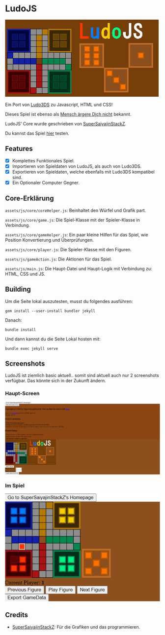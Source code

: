 # LudoJS
![](https://github.com/SuperSaiyajinStackZ/LudoJS/blob/main/resources/banner.png)

Ein Port von [Ludo3DS](https://github.com/SuperSaiyajinStackZ/Ludo3DS) zu Javascript, HTML und CSS!

Dieses Spiel ist ebenso als [Mensch ärgere Dich nicht](https://de.wikipedia.org/wiki/Mensch_%C3%A4rgere_Dich_nicht) bekannt.

LudoJS' Core wurde geschrieben von [SuperSaiyajinStackZ](https://github.com/SuperSaiyajinStackZ).

Du kannst das Spiel [hier](https://supersaiyajinstackz.github.io/LudoJS/) testen.

## Features
- [x] Komplettes Funktionales Spiel.
- [x] Importieren von Spieldaten von LudoJS, als auch von Ludo3DS.
- [x] Exportieren von Spieldaten, welche ebenfalls mit Ludo3DS kompatibel sind.
- [x] Ein Optionaler Computer Gegner.

## Core-Erklärung
`assets/js/core/coreHelper.js`: Beinhaltet den Würfel und Grafik part.

`assets/js/core/game.js`: Die Spiel-Klasse mit der Spieler-Klasse in Verbindung.

`assets/js/core/gameHelper.js`: Ein paar kleine Hilfen für das Spiel, wie Position Konvertierung und Überprüfungen.

`assets/js/core/player.js`: Die Spieler-Klasse mit den Figuren.

`assets/js/gameAction.js`: Die Aktionen für das Spiel.

`assets/js/main.js`: Die Haupt-Datei und Haupt-Logik mit Verbindung zu: HTML, CSS und JS.

## Building
Um die Seite lokal auszutesten, musst du folgendes ausführen:
```
gem install --user-install bundler jekyll
```
Danach:
```
bundle install
```
Und dann kannst du die Seite Lokal hosten mit:
```
bundle exec jekyll serve
```

## Screenshots

LudoJS ist ziemlich basic aktuell.. somit sind aktuell auch nur 2 screenshots verfügbar. Das könnte sich in der Zukunft ändern.

### Haupt-Screen
![](https://github.com/SuperSaiyajinStackZ/LudoJS/blob/main/resources/main.png)

### Im Spiel
![](https://github.com/SuperSaiyajinStackZ/LudoJS/blob/main/resources/game.png)


## Credits
- [SuperSaiyajinStackZ](https://github.com/SuperSaiyajinStackZ): Für die Grafiken und das programmieren.